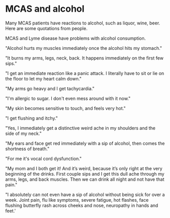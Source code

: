 <!--
source: facebook-group-comments
interactions: mast-cell-activation-syndrome alcohol
tags: interactions
-->

# MCAS and alcohol

Many MCAS patients have reactions to alcohol, such as liquor, wine, beer. Here are some quotations from people.

MCAS and Lyme disease have problems with alcohol consumption.

"Alcohol hurts my muscles immediately once the alcohol hits my stomach."

"It burns my arms, legs, neck, back. It happens immediately on the first few sips."

"I get an immediate reaction like a panic attack. I literally have to sit or lie on the floor to let my heart calm down."

"My arms go heavy and I get tachycardia."

"I'm allergic to sugar. I don't even mess around with it now."

"My skin becomes sensitive to touch, and feels very hot."

"I get flushing and itchy."

"Yes, I immediately get a distinctive weird ache in my shoulders and the side of my neck."

"My ears and face get red immediately with a sip of alcohol, then comes the shortness of breath."

"For me it's vocal cord dysfunction."

"My mom and I both get it! And it’s weird, because it’s only right at the very beginning of the drinks. First couple sips and I get this dull ache through my arms, legs, and back muscles. Then we can drink all night and not have that pain."

"I absolutely can not even have a sip of alcohol without being sick for over a week. Joint pain, flu like symptoms, severe fatigue, hot flashes, face flushing butterfly rash across cheeks and nose, neuropathy in hands and feet.'
